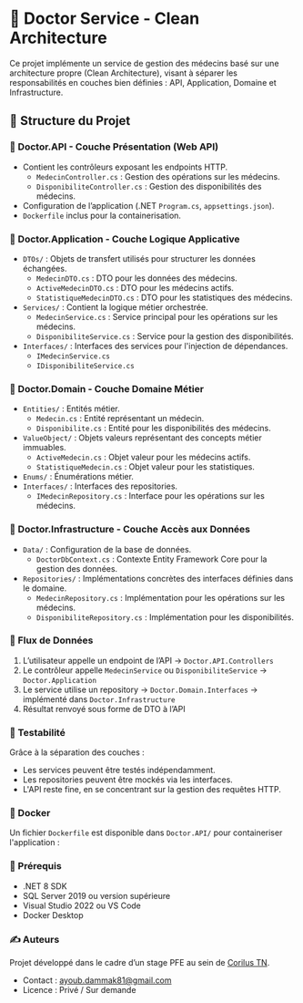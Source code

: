 # 🏥 Doctor Service - Clean Architecture

Ce projet implémente un service de gestion des médecins basé sur une architecture propre (Clean Architecture), visant à séparer les responsabilités en couches bien définies : API, Application, Domaine et Infrastructure.

## 📁 Structure du Projet

### 📌 Doctor.API - Couche Présentation (Web API)

- Contient les contrôleurs exposant les endpoints HTTP.
  - `MedecinController.cs` : Gestion des opérations sur les médecins.
  - `DisponibiliteController.cs` : Gestion des disponibilités des médecins.
- Configuration de l’application (.NET `Program.cs`, `appsettings.json`).
- `Dockerfile` inclus pour la containerisation.

### 📌 Doctor.Application - Couche Logique Applicative

- `DTOs/` : Objets de transfert utilisés pour structurer les données échangées.
  - `MedecinDTO.cs` : DTO pour les données des médecins.
  - `ActiveMedecinDTO.cs` : DTO pour les médecins actifs.
  - `StatistiqueMedecinDTO.cs` : DTO pour les statistiques des médecins.
- `Services/` : Contient la logique métier orchestrée.
  - `MedecinService.cs` : Service principal pour les opérations sur les médecins.
  - `DisponibiliteService.cs` : Service pour la gestion des disponibilités.
- `Interfaces/` : Interfaces des services pour l'injection de dépendances.
  - `IMedecinService.cs`
  - `IDisponibiliteService.cs`

### 📌 Doctor.Domain - Couche Domaine Métier

- `Entities/` : Entités métier.
  - `Medecin.cs` : Entité représentant un médecin.
  - `Disponibilite.cs` : Entité pour les disponibilités des médecins.
- `ValueObject/` : Objets valeurs représentant des concepts métier immuables.
  - `ActiveMedecin.cs` : Objet valeur pour les médecins actifs.
  - `StatistiqueMedecin.cs` : Objet valeur pour les statistiques.
- `Enums/` : Énumérations métier.
- `Interfaces/` : Interfaces des repositories.
  - `IMedecinRepository.cs` : Interface pour les opérations sur les médecins.

### 📌 Doctor.Infrastructure - Couche Accès aux Données

- `Data/` : Configuration de la base de données.
  - `DoctorDbContext.cs` : Contexte Entity Framework Core pour la gestion des données.
- `Repositories/` : Implémentations concrètes des interfaces définies dans le domaine.
  - `MedecinRepository.cs` : Implémentation pour les opérations sur les médecins.
  - `DisponibiliteRepository.cs` : Implémentation pour les disponibilités.

### 🔄 Flux de Données

1. L’utilisateur appelle un endpoint de l’API → `Doctor.API.Controllers`
2. Le contrôleur appelle `MedecinService` ou `DisponibiliteService` → `Doctor.Application`
3. Le service utilise un repository → `Doctor.Domain.Interfaces` → implémenté dans `Doctor.Infrastructure`
4. Résultat renvoyé sous forme de DTO à l’API

### 🧪 Testabilité

Grâce à la séparation des couches :

- Les services peuvent être testés indépendamment.
- Les repositories peuvent être mockés via les interfaces.
- L'API reste fine, en se concentrant sur la gestion des requêtes HTTP.

### 🐳 Docker

Un fichier `Dockerfile` est disponible dans `Doctor.API/` pour containeriser l'application :

### 📌 Prérequis

- .NET 8 SDK
- SQL Server 2019 ou version supérieure
- Visual Studio 2022 ou VS Code
- Docker Desktop

### ✍️ Auteurs

Projet développé dans le cadre d’un stage PFE au sein de [Corilus TN](https://www.corilus.be/fr/).

- Contact : [ayoub.dammak81@gmail.com](mailto:ayoub.dammak81@gmail.com)
- Licence : Privé / Sur demande
